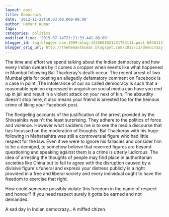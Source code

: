 ```yaml
---
layout: post
title: Democrazy
date: '2012-11-22T18:03:00.000-08:00'
author: Hemant Kumar
tags:
categories: politics 
modified_time: '2015-07-14T22:21:33.441-08:00'
blogger_id: tag:blogger.com,1999:blog-4346681821231783111.post-6836111133140079040
blogger_orig_url: http://thehemantkumar.blogspot.com/2012/11/democrazy.html
---
```


The time and effort we spend talking about the Indian democracy and how every Indian swears by it comes a cropper when events like what happened in Mumbai following Bal Thackeray's death occur. The recent arrest of two Mumbai girls for posting an allegedly defamatory comment on Facebook is a case in point. The intolerance of our so called democracy is such that a reasonable opinion expressed in anguish on social media can have you end up in jail and result in a violent attack on your next of kin. The absurdity doesn't stop here, it also means your friend is arrested too for the heinous crime of liking your Facebook post.

The fledgeling accounts of the justification of the arrest provided by the Shivsainiks was n't the least surprising. They adhere to the politics of force and violence. However what saddens me is to see the media discourse that has focussed on the moderation of thoughts. Bal Thackeray with his huge following in Maharashtra was still a controversial figure who had little respect for the law. Even if we were to ignore his fallacies and consider him to be a demigod, to somehow beleive that reverred figures are beyond questioning and speaking against them is a crime is utterly ludicrous. The idea of arresting the thoughts of  people may find place in authoritarian societies like China but to fail to agree with the disruption caused by a divisive figure's funeral and express your distress publicly is a right provided in a free and liberal society and every individual ought to have the freedom to exercise that right.

How could someone possibly violate this freedom in the name of respect and honour? If you need respect surely it gotta be earned and not demanded.

A sad day in Indian democrazy..
A miffed citizen.